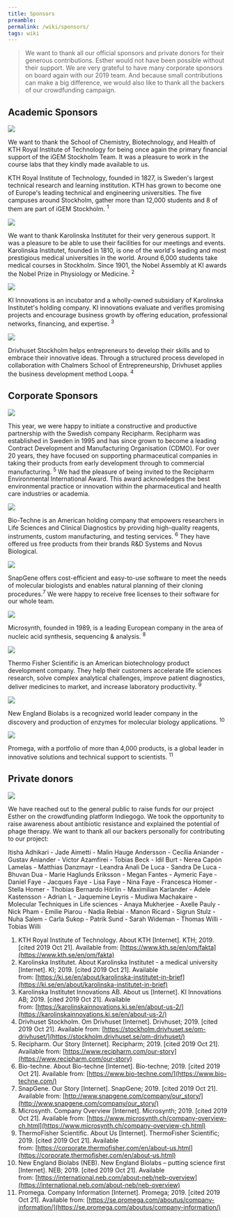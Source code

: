 ```yaml
---
title: Sponsors
preamble:
permalink: /wiki/sponsors/
tags: wiki
---
```


> We want to thank all our official sponsors and private donors for their generous contributions. Esther would not have been possible without their support. We are very grateful to have many corporate sponsors on board again with our 2019 team. And because small contributions can make a big difference, we would also like to thank all the backers of our crowdfunding campaign.

## Academic Sponsors

![](https://2019.igem.org/wiki/images/3/34/T--Stockholm--kth_logo.svg.png)

We want to thank the School of Chemistry, Biotechnology, and Health of KTH Royal Institute of Technology for being once again the primary financial support of the iGEM Stockholm Team. It was a pleasure to work in the course labs that they kindly made available to us.

KTH Royal Institute of Technology, founded in 1827, is Sweden's largest technical research and learning institution. KTH has grown to become one of Europe's leading technical and engineering universities. The five campuses around Stockholm, gather more than 12,000 students and 8 of them are part of iGEM Stockholm. <sup>1</sup>

![](https://2019.igem.org/wiki/images/f/fa/T--Stockholm--ki_logo.png)

We want to thank Karolinska Institutet for their very generous support. It was a pleasure to be able to use their facilities for our meetings and events. Karolinska Institutet, founded in 1810, is one of the world's leading and most prestigious medical universities in the world. Around 6,000 students take medical courses in Stockholm. Since 1901, the Nobel Assembly at KI awards the Nobel Prize in Physiology or Medicine. <sup>2</sup>

![](https://2019.igem.org/wiki/images/a/a3/T--Stockholm--karolinska_innovations.jpg)

KI Innovations is an incubator and a wholly-owned subsidiary of Karolinska Institutet's holding company. KI innovations evaluate and verifies promising projects and encourage business growth by offering education, professional networks, financing, and expertise. <sup>3</sup>

![](https://2019.igem.org/wiki/images/2/24/T--Stockholm--drivhuset_logo.png)

Drivhuset Stockholm helps entrepreneurs to develop their skills and to embrace their innovative ideas. Through a structured process developed in collaboration with Chalmers School of Entrepreneurship, Drivhuset applies the business development method Loopa. <sup>4</sup>

## Corporate Sponsors

![](https://2019.igem.org/wiki/images/2/29/T--Stockholm--recipharm_logo.png)

This year, we were happy to initiate a constructive and productive partnership with the Swedish company Recipharm. Recipharm was established in Sweden in 1995 and has since grown to become a leading Contract Development and Manufacturing Organisation (CDMO). For over 20 years, they have focused on supporting pharmaceutical companies in taking their products from early development through to commercial manufacturing. <sup>5</sup> We had the pleasure of being invited to the Recipharm Environmental International Award. This award acknowledges the best environmental practice or innovation within the pharmaceutical and health care industries or academia.

![](https://2019.igem.org/wiki/images/3/37/T--Stockholm--bio-techne_logo.png)

Bio-Techne is an American holding company that empowers researchers in Life Sciences and Clinical Diagnostics by providing high-quality reagents, instruments, custom manufacturing, and testing services. <sup>6</sup> They have offered us free products from their brands R&D Systems and Novus Biological.

![](https://2019.igem.org/wiki/images/f/f0/T--Stockholm--snapgene_logo.png)

SnapGene offers cost-efficient and easy-to-use software to meet the needs of molecular biologists and enables natural planning of their cloning procedures.<sup>7</sup> We were happy to receive free licenses to their software for our whole team.

![](https://2019.igem.org/wiki/images/e/ec/T--Stockholm--microsynth_logo.png)

Microsynth, founded in 1989, is a leading European company in the area of nucleic acid synthesis, sequencing & analysis. <sup>8</sup>

![](https://2019.igem.org/wiki/images/1/1a/T--Stockholm--thermofisher.png)

Thermo Fisher Scientific is an American biotechnology product development company. They help their customers accelerate life sciences research, solve complex analytical challenges, improve patient diagnostics, deliver medicines to market, and increase laboratory productivity. <sup>9</sup>

![](https://2019.igem.org/wiki/images/6/6c/T--Stockholm--neb_logo.png)

New England Biolabs is a recognized world leader company in the discovery and production of enzymes for molecular biology applications. <sup>10</sup>

![](https://2019.igem.org/wiki/images/a/a4/T--Stockholm--promega_logo.jpg)

Promega, with a portfolio of more than 4,000 products, is a global leader in innovative solutions and technical support to scientists. <sup>11</sup>

## Private donors

![](https://2019.igem.org/wiki/images/8/82/T--Stockholm--indiegogo_logo.png)

We have reached out to the general public to raise funds for our project Esther on the crowdfunding platform Indiegogo. We took the opportunity to raise awareness about antibiotic resistance and explained the potential of phage therapy. We want to thank all our backers personally for contributing to our project:

Itisha Adhikari - Jade Aimetti - Malin Hauge Andersson - Cecilia Aniander - Gustav Aniander - Victor Azamfirei - Tobias Beck - Idil Burt - Nerea Capón Lamelas - Matthias Danzmayr - Leandra Anali De Luca - Sandra De Luca - Bhuvan Dua - Marie Haglunds Eriksson - Megan Fantes - Aymeric Faye - Daniel Faye - Jacques Faye - Lisa Faye - Nina Faye - Francesca Homer - Stella Homer - Thobias Bernardo Hörlin - Maximilian Karlander - Adele Kastensson - Adrian L - Jaquemine Leyris - Mudiwa Machakaire - Molecular Techniques in Life sciences - Anaya Mukherjee - Axelle Pauly - Nick Pham - Emilie Piarou - Nadia Rebiai - Manon Ricard - Sigrun Stulz - Nuha Salem - Carla Sukop - Patrik Sund - Sarah Wideman - Thomas Willi - Tobias Willi

1. KTH Royal Institute of Technology. About KTH [Internet]. KTH; 2019. [cited 2019 Oct 21]. Available from: [https://www.kth.se/en/om/fakta](https://www.kth.se/en/om/fakta)
2. Karolinska Institutet. About Karolinska Institutet - a medical university [Internet]. KI; 2019. [cited 2019 Oct 21]. Available from: [https://ki.se/en/about/karolinska-institutet-in-brief](https://ki.se/en/about/karolinska-institutet-in-brief)
3. Karolinska Institutet Innovations AB. About us [Internet]. KI Innovations AB; 2019. [cited 2019 Oct 21]. Available from: [https://karolinskainnovations.ki.se/en/about-us-2/](https://karolinskainnovations.ki.se/en/about-us-2/)
4. Drivhuset Stockholm. Om Drivhuset [Internet]. Drivhuset; 2019. [cited 2019 Oct 21]. Available from: [https://stockholm.drivhuset.se/om-drivhuset/](https://stockholm.drivhuset.se/om-drivhuset/)
5. Recipharm. Our Story [Internet]. Recipharm; 2019. [cited 2019 Oct 21]. Available from: [https://www.recipharm.com/our-story](https://www.recipharm.com/our-story)
6. Bio-techne. About Bio-techne [Internet]. Bio-techne; 2019. [cited 2019 Oct 21]. Available from: [https://www.bio-techne.com/](https://www.bio-techne.com/)
7. SnapGene. Our Story [Internet]. SnapGene; 2019. [cited 2019 Oct 21]. Available from: [http://www.snapgene.com/company/our_story/](http://www.snapgene.com/company/our_story/)
8. Microsynth. Company Overview [Internet]. Microsynth; 2019. [cited 2019 Oct 21]. Available from: [https://www.microsynth.ch/company-overview-ch.html](https://www.microsynth.ch/company-overview-ch.html)
9. ThermoFisher Scientific. About Us [Internet]. ThermoFisher Scientific; 2019. [cited 2019 Oct 21]. Available from: [https://corporate.thermofisher.com/en/about-us.html](https://corporate.thermofisher.com/en/about-us.html)
10. New England Biolabs (NEB). New England Biolabs – putting science first [Internet]. NEB; 2019. [cited 2019 Oct 21]. Available from: [https://international.neb.com/about-neb/neb-overview](https://international.neb.com/about-neb/neb-overview)
11. Promega. Company Information [Internet]. Promega; 2019. [cited 2019 Oct 21]. Available from: [https://se.promega.com/aboutus/company-information/](https://se.promega.com/aboutus/company-information/)
